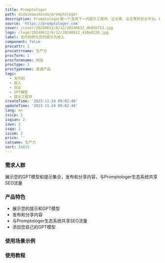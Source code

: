 ```yaml
---
title: Promptologer
path: didaimawudaima/promptologer
description: Promptologer是一个支持下一代提示工程师、企业家、业主等的创业平台。将您的提示集合转化为一个无代码的网页应用，让您轻松实现兼职或被动收入。
source: 'https://promptologer.com'
cover: /cover/20240612/6/12/20240612_db05b753.jpg
logo: /logo/20240612/6/12/20240612_410e8220.jpg
label: 无代码转化您的提示为收入
component: false
procattr: 1
procattrname: 生产力
procform: 1
procformname: 网站
proctype: 1
proctypename: 普通产品
tags:
  - 无代码
  - 收入
  - 创业
  - GPT模型
  - 提示工程师
createTime: '2023-11-24 09:02:40'
updateTime: '2023-11-24 09:02:40'
lang: en
isicp: 2
isqian: 2
iswx: 2
isqq: 2
iscom: 2
price: ''
catname: 生产力
sort: 24815
---
```




### 需求人群
展示您的GPT模型和提示集合，发布和分享内容，与Promptologer生态系统共享SEO流量

### 产品特色
- 展示您的提示和GPT模型
- 发布和分享内容
- 与Promptologer生态系统共享SEO流量
- 添加您自己的GPT模型

### 使用场景示例


### 使用教程


  
